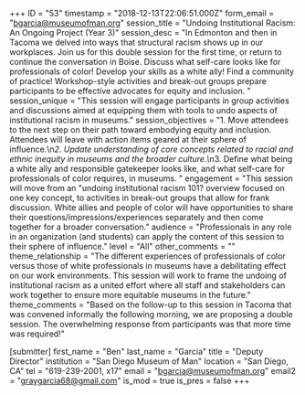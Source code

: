 +++
ID = "53"
timestamp = "2018-12-13T22:06:51.000Z"
form_email = "bgarcia@museumofman.org"
session_title = "Undoing Institutional Racism: An Ongoing Project (Year 3)"
session_desc = "In Edmonton and then in Tacoma we delved into ways that structural racism shows up in our workplaces. Join us for this double session for the first time, or return to continue the conversation in Boise.  Discuss what self-care looks like for professionals of color! Develop your skills as a white ally! Find a community of practice! Workshop-style activities and break-out groups prepare participants to be effective advocates for equity and inclusion. "
session_unique = "This session will engage participants in group activities and discussions aimed at equipping them with tools to undo aspects of institutional racism in museums."
session_objectives = "1. Move attendees to the next step on their path toward embodying equity and inclusion. Attendees will leave with action items geared at their sphere of influence.\n*2. Update understanding of core concepts related to racial and ethnic inequity in museums and the broader culture.\n*3. Define what being a white ally and responsible gatekeeper looks like, and what self-care for professionals of color requires, in museums. "
engagement = "This session will move from an \"undoing institutional racism 101? overview focused on one key concept, to activities in break-out groups that allow for frank discussion. White allies and people of color will have opportunities to share their questions/impressions/experiences separately and then come together for a broader conversation."
audience = "Professionals in any role in an organization (and students) can apply the content of this session to their sphere of influence."
level = "All"
other_comments = ""
theme_relationship = "The different experiences of professionals of color versus those of white professionals in museums have a debilitating effect on our work environments. This session will work to frame the undoing of institutional racism as a united effort where all staff and stakeholders can work together to ensure more equitable museums in the future."
theme_comments = "Based on the follow-up to this session in Tacoma that was convened informally the following morning, we are proposing a double session. The overwhelming response from participants was that more time was required!"

[submitter]
first_name = "Ben"
last_name = "Garcia"
title = "Deputy Director"
institution = "San Diego Museum of Man"
location = "San Diego, CA"
tel = "619-239-2001, x17"
email = "bgarcia@museumofman.org"
email2 = "graygarcia68@gmail.com"
is_mod = true
is_pres = false
+++

